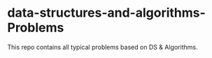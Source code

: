 # data-structures-and-algorithms-Problems
This repo contains all typical problems based on DS &amp; Algorithms.
